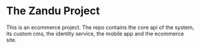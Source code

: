 # The Zandu Project
This is an ecommerce project. The repo contains the core api of the system, its custom cms, the identity service, the mobile app and the ecommerce site.
